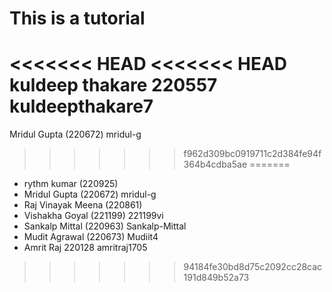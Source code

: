 # This is a tutorial
<<<<<<< HEAD
<<<<<<< HEAD
kuldeep thakare 220557 kuldeepthakare7
=======
Mridul Gupta (220672)  mridul-g
>>>>>>> f962d309bc0919711c2d384fe94f364b4cdba5ae
=======

- rythm kumar (220925)
- Mridul Gupta (220672)  mridul-g
- Raj Vinayak Meena (220861)
- Vishakha Goyal (221199) 221199vi
- Sankalp Mittal (220963) Sankalp-Mittal
- Mudit Agrawal (220673) Mudiit4
- Amrit Raj 220128 amritraj1705
>>>>>>> 94184fe30bd8d75c2092cc28cac191d849b52a73
